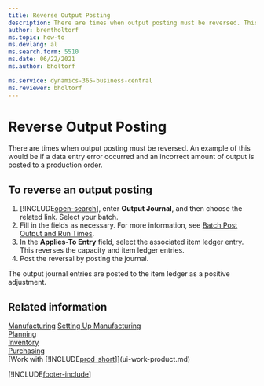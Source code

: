 ```yaml
---
title: Reverse Output Posting
description: There are times when output posting must be reversed. This topic outlines the procedure for reversing output posting.
author: brentholtorf
ms.topic: how-to
ms.devlang: al
ms.search.form: 5510
ms.date: 06/22/2021
ms.author: bholtorf

ms.service: dynamics-365-business-central
ms.reviewer: bholtorf
---
```

# Reverse Output Posting

There are times when output posting must be reversed. An example of this would be if a data entry error occurred and an incorrect amount of output is posted to a production order.  

## To reverse an output posting

1. [!INCLUDE[open-search](includes/open-search.md)], enter **Output Journal**, and then choose the related link. Select your batch.  
2. Fill in the fields as necessary. For more information, see [Batch Post Output and Run Times](production-how-to-post-output-quantity.md).
3. In the **Applies-To Entry** field, select the associated item ledger entry. This reverses the capacity and item ledger entries.  
4. Post the reversal by posting the journal.  

The output journal entries are posted to the item ledger as a positive adjustment.  

## Related information

 [Manufacturing](production-manage-manufacturing.md)
 [Setting Up Manufacturing](production-configure-production-processes.md)  
 [Planning](production-planning.md)  
 [Inventory](inventory-manage-inventory.md)  
 [Purchasing](purchasing-manage-purchasing.md)  
 [Work with [!INCLUDE[prod_short](includes/prod_short.md)]](ui-work-product.md)  


[!INCLUDE[footer-include](includes/footer-banner.md)]
